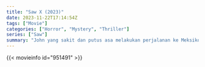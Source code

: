 ```yaml
---
title: "Saw X (2023)"
date: 2023-11-22T17:14:54Z
tags: ["Movie"]
categories: ["Horror", "Mystery", "Thriller"]
series: ["Saw"]
summary: "John yang sakit dan putus asa melakukan perjalanan ke Meksiko untuk menjalani prosedur medis yang berisiko dan eksperimental dengan harapan mendapatkan obat ajaib untuk kankernya, namun ternyata seluruh operasi tersebut adalah penipuan untuk menipu kelompok yang paling rentan."
---
```


<mux-player stream-type="on-demand"
src="https://kp3d-my.sharepoint.com/personal/ryoo_kp3d_onmicrosoft_com/_layouts/15/download.aspx?share=ERnf8QSGnllAhSL8cLlsT2gBtNUpgb9HT-wnUPJcLdm4uQ" prefer-playback="mse" controls>

</mux-player>


{{< movieinfo id="951491" >}}

<script src="https://cdn.jsdelivr.net/npm/@mux/mux-player"></script>

 <script type="application/ld+json ">
{
"@context": "https://schema.org/",
"@type": "VideoObject",
"name": "Saw X",
"contentUrl": "https://stream.mux.com/AxwYjySXhUoMoQh702FdJVQjBhW3nfBZx8yryGMI2028Y.m3u8",
"thumbnailUrl": "https://www.themoviedb.org/t/p/original/87ieyzhHuTjWCeD7jKroUjzVQVQ.jpg?width=314&fit_mode=preserve&time=25",
"uploadDate": "2023-11-22T17:14:54Z",
}

</script>